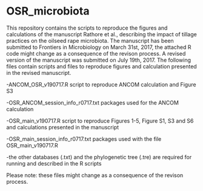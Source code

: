 # OSR_microbiota
This repository contains the scripts to reproduce the figures and calculations of the manuscript Rathore et al., describing the impact of tillage practices on the oilseed rape microbiota. The manuscript has been submitted to Frontiers in Microbiology on March 31st, 2017, the attached R code might change as a consequence of the revison process. A revised version of the manuscript was submitted on July 19th, 2017. The following files contain scripts and files to reproduce figures and calculation presented in the revised manuscript.

-ANCOM_OSR_v190717.R script to reproduce ANCOM calculation and Figure S3

-OSR_ANCOM_session_info_r0717.txt packages used for the ANCOM calculation

-OSR_main_v190717.R script to reproduce Figures 1-5, Figure S1, S3 and S6 and calculations presented in the manuscript

-OSR_main_session_info_r0717.txt packages used with the file OSR_main_v190717.R

-the other databases (.txt) and the phylogenetic tree (.tre) are required for running and described in the R scripts

Please note: these files might change as a consequence of the revison process.

